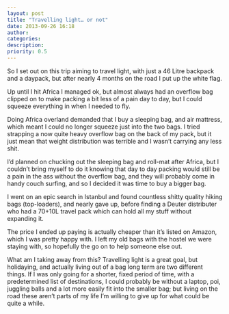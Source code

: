 ```yaml
---
layout: post
title: "Travelling light… or not"
date: 2013-09-26 16:18
author: 
categories: 
description: 
priority: 0.5
---
```

So I set out on this trip aiming to travel light, with just a 46 Litre backpack and a daypack, but after nearly 4 months on the road I put up the white flag.

Up until I hit Africa I managed ok, but almost always had an overflow bag clipped on to make packing a bit less of a pain day to day, but I could squeeze everything in when I needed to fly.

Doing Africa overland demanded that I buy a sleeping bag, and air mattress, which meant I could no longer squeeze just into the two bags. I tried strapping a now quite heavy overflow bag on the back of my pack, but it just mean that weight distribution was terrible and I wasn’t carrying any less shit.

I’d planned on chucking out the sleeping bag and roll-mat after Africa, but I couldn’t bring myself to do it knowing that day to day packing would still be a pain in the ass without the overflow bag, and they will probably come in handy couch surfing, and so I decided it was time to buy a bigger bag.

I went on an epic search in Istanbul and found countless shitty quality hiking bags (top-loaders), and nearly gave up, before finding a Deuter distributer who had a 70+10L travel pack which can hold all my stuff without expanding it.

The price I ended up paying is actually cheaper than it’s listed on Amazon, which I was pretty happy with. I left my old bags with the hostel we were staying with, so hopefully the go on to help someone else out.

What am I taking away from this? Travelling light is a great goal, but holidaying, and actually living out of a bag long term are two different things. If I was only going for a shorter, fixed period of time, with a predetermined list of destinations, I could probably be without a laptop, poi, juggling balls and a lot more easily fit into the smaller bag; but living on the road these aren’t parts of my life I’m willing to give up for what could be quite a while.
